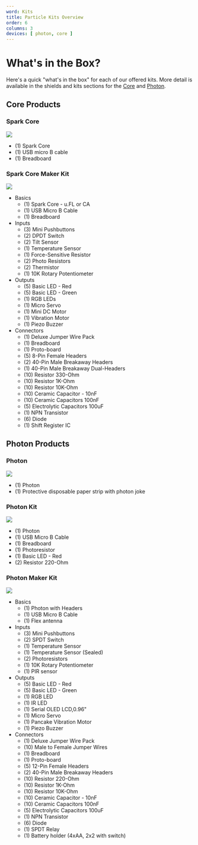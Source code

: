 ```yaml
---
word: Kits
title: Particle Kits Overview
order: 6
columns: 3
devices: [ photon, core ]
---
```


# What's in the Box?

Here's a quick "what's in the box" for each of our offered kits. More detail is available in the shields and kits sections for the [Core](/datasheets/core-shields-and-kits) and [Photon](/datasheets/photon-shields-and-kits).

## Core Products

### Spark Core
![]({{assets}}/images/core-contents.jpg)
- (1) Spark Core
- (1) USB micro B cable
- (1) Breadboard

### Spark Core Maker Kit
![]({{assets}}/images/core-mkit.jpg)
- Basics
  - (1) Spark Core - u.FL or CA
  - (1) USB Micro B Cable
  - (1) Breadboard
- Inputs
  - (3) Mini Pushbuttons
  - (2) DPDT Switch
  - (2) Tilt Sensor
  - (1) Temperature Sensor
  - (1) Force-Sensitive Resistor
  - (2) Photo Resistors
  - (2) Thermistor
  - (1) 10K Rotary Potentiometer
- Outputs
  - (5) Basic LED - Red
  - (5) Basic LED - Green
  - (1) RGB LEDs
  - (1) Micro Servo
  - (1) Mini DC Motor
  - (1) Vibration Motor
  - (1) Piezo Buzzer
- Connectors
  - (1) Deluxe Jumper Wire Pack
  - (1) Breadboard
  - (1) Proto-board
  - (5) 8-Pin Female Headers
  - (2) 40-Pin Male Breakaway Headers
  - (1) 40-Pin Male Breakaway Dual-Headers
  - (10) Resistor 330-Ohm
  - (10) Resistor 1K-Ohm
  - (10) Resistor 10K-Ohm
  - (10) Ceramic Capacitor - 10nF
  - (10) Ceramic Capacitors 100nF
  - (5) Electrolytic Capacitors 100uF
  - (1) NPN Transistor
  - (6) Diode
  - (1) Shift Register IC

## Photon Products

### Photon
![]({{assets}}/images/photon-matchbox.jpg)
- (1) Photon
- (1) Protective disposable paper strip with photon joke

### Photon Kit
![]({{assets}}/images/phokit-contents.jpg)
- (1) Photon
- (1) USB Micro B Cable
- (1) Breadboard
- (1) Photoresistor
- (1) Basic LED - Red
- (2) Resistor 220-Ohm

### Photon Maker Kit
![]({{assets}}/images/photon-mkit-grey.png)

- Basics
  - (1) Photon with Headers
  - (1) USB Micro B Cable
  - (1) Flex antenna
- Inputs
  - (3) Mini Pushbuttons
  - (2) SPDT Switch
  - (1) Temperature Sensor
  - (1) Temperature Sensor (Sealed)
  - (2) Photoresistors
  - (1) 10K Rotary Potentiometer
  - (1) PIR sensor
- Outputs
  - (5) Basic LED - Red
  - (5) Basic LED - Green
  - (1) RGB LED
  - (1) IR LED
  - (1) Serial OLED LCD,0.96"
  - (1) Micro Servo
  - (1) Pancake Vibration Motor
  - (1) Piezo Buzzer
- Connectors
  - (1) Deluxe Jumper Wire Pack
  - (10) Male to Female Jumper Wires
  - (1) Breadboard
  - (1) Proto-board
  - (5) 12-Pin Female Headers
  - (2) 40-Pin Male Breakaway Headers
  - (10) Resistor 220-Ohm
  - (10) Resistor 1K-Ohm
  - (10) Resistor 10K-Ohm
  - (10) Ceramic Capacitor - 10nF
  - (10) Ceramic Capacitors 100nF
  - (5) Electrolytic Capacitors 100uF
  - (1) NPN Transistor
  - (6) Diode
  - (1) SPDT Relay
  - (1) Battery holder (4xAA, 2x2 with switch)
